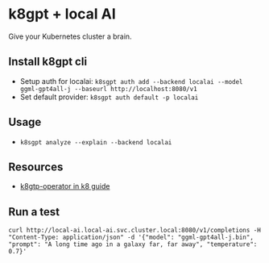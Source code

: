 # k8gpt + local AI
Give your Kubernetes cluster a brain.

## Install k8gpt cli
- Setup auth for localai: `k8sgpt auth add --backend localai --model ggml-gpt4all-j --baseurl http://localhost:8080/v1`
- Set default provider: `k8sgpt auth default -p localai`
## Usage
- `k8sgpt analyze --explain --backend localai`
## Resources 
- [k8gtp-operator in k8 guide](https://github.com/k8sgpt-ai/k8sgpt-operator)

## Run a test
`curl http://local-ai.local-ai.svc.cluster.local:8080/v1/completions -H "Content-Type: application/json" -d '{"model": "ggml-gpt4all-j.bin", "prompt": "A long time ago in a galaxy far, far away", "temperature": 0.7}'`